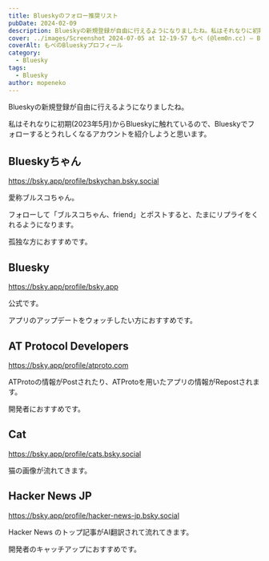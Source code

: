 ```yaml
---
title: Blueskyのフォロー推奨リスト
pubDate: 2024-02-09
description: Blueskyの新規登録が自由に行えるようになりましたね。私はそれなりに初期(2023年5月)からBlueskyに触れているので、Blueskyでフォローするとうれしくなるアカウントを紹介しようと思います。
cover: ../images/Screenshot 2024-07-05 at 12-19-57 もぺ (@lem0n.cc) — Bluesky.png
coverAlt: もぺのBlueskyプロフィール
category:
  - Bluesky
tags:
  - Bluesky
author: mopeneko
---
```

Blueskyの新規登録が自由に行えるようになりましたね。

私はそれなりに初期(2023年5月)からBlueskyに触れているので、Blueskyでフォローするとうれしくなるアカウントを紹介しようと思います。

## Blueskyちゃん

https://bsky.app/profile/bskychan.bsky.social

愛称ブルスコちゃん。

フォローして「ブルスコちゃん、friend」とポストすると、たまにリプライをくれるようになります。

孤独な方におすすめです。

## Bluesky

https://bsky.app/profile/bsky.app

公式です。

アプリのアップデートをウォッチしたい方におすすめです。

## AT Protocol Developers

https://bsky.app/profile/atproto.com

ATProtoの情報がPostされたり、ATProtoを用いたアプリの情報がRepostされます。

開発者におすすめです。

## Cat

https://bsky.app/profile/cats.bsky.social

猫の画像が流れてきます。

## Hacker News JP

https://bsky.app/profile/hacker-news-jp.bsky.social

Hacker News のトップ記事がAI翻訳されて流れてきます。

開発者のキャッチアップにおすすめです。
